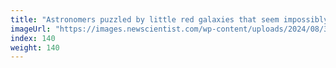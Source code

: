 ```yaml
---
title: "Astronomers puzzled by little red galaxies that seem impossibly dense"
imageUrl: "https://images.newscientist.com/wp-content/uploads/2024/08/30145831/SEI_219239644.jpg?width=788"
index: 140
weight: 140
---
```


